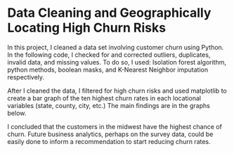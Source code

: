 # Data Cleaning and Geographically Locating High Churn Risks

In this project, I cleaned a data set involving customer churn using Python.
In the following code, I checked for and corrected outliers, duplicates, invalid data, and missing values.
To do so, I used: Isolation forest algorithm, python methods, boolean masks, and K-Nearest Neighbor imputation respectively.

After I cleaned the data, I filtered for high churn risks and used matplotlib to create a bar graph of the ten highest
churn rates in each locational variables (state, county, city, etc.) The main findings are in the graphs below.



I concluded that the customers in the midwest have the highest chance of churn. Future business analytics,
perhaps on the survey data, could be easily done to inform a recommendation to start reducing churn rates.
